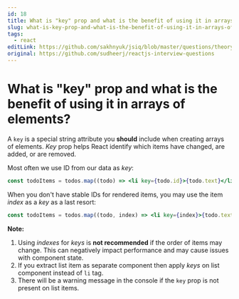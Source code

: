 ```yaml
---
id: 18
title: What is "key" prop and what is the benefit of using it in arrays of elements?
slug: what-is-key-prop-and-what-is-the-benefit-of-using-it-in-arrays-of-elements
tags:
  - react
editLink: https://github.com/sakhnyuk/jsiq/blob/master/questions/theory/react/18.md
original: https://github.com/sudheerj/reactjs-interview-questions
---
```


# What is "key" prop and what is the benefit of using it in arrays of elements?

A `key` is a special string attribute you **should** include when creating arrays of elements. _Key_ prop helps React identify which items have changed, are added, or are removed.

Most often we use ID from our data as _key_:

```jsx
const todoItems = todos.map((todo) => <li key={todo.id}>{todo.text}</li>);
```

When you don't have stable IDs for rendered items, you may use the item _index_ as a _key_ as a last resort:

```jsx
const todoItems = todos.map((todo, index) => <li key={index}>{todo.text}</li>);
```

**Note:**

1. Using _indexes_ for _keys_ is **not recommended** if the order of items may change. This can negatively impact performance and may cause issues with component state.
2. If you extract list item as separate component then apply _keys_ on list component instead of `li` tag.
3. There will be a warning message in the console if the `key` prop is not present on list items.